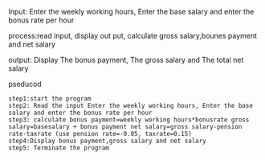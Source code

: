 Input: Enter the weekly working hours, Enter the base salary and enter the bonus rate per hour 

process:read input, display out put, calculate gross salary,bounes payment and net salary


output: Display The bonus payment, The gross salary and The total net salary

pseducod

    step1:start the program 
    step2: Read the input Enter the weekly working hours, Enter the base salary and enter the bonus rate per hour 
    step3: calculate bonus payment=weekly working hours*bonusrate gross salary=basesalary + bonus payment net salary=gross salary-pension rate-taxrate (use pension rate=-0.05, taxrate=0.15) 
    step4:Display bonus payment,gross salary and net salary 
    step5: Terminate the program
